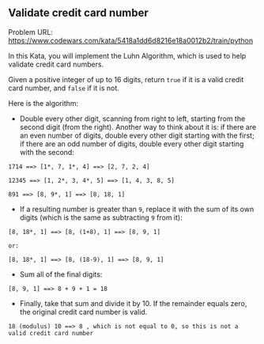 ## Validate credit card number

Problem URL: https://www.codewars.com/kata/5418a1dd6d8216e18a0012b2/train/python

In this Kata, you will implement the Luhn Algorithm, which is used to help validate credit card numbers.

Given a positive integer of up to 16 digits, return `true` if it is a valid credit card number, and `false` if it is not.

Here is the algorithm:

* Double every other digit, scanning from right to left, starting from the second digit (from the right).
 Another way to think about it is: if there are an even number of digits, double every other digit starting with the first; if there are an odd number of digits, double every other digit starting with the second:

```
1714 ==> [1*, 7, 1*, 4] ==> [2, 7, 2, 4]

12345 ==> [1, 2*, 3, 4*, 5] ==> [1, 4, 3, 8, 5]

891 ==> [8, 9*, 1] ==> [8, 18, 1]
```
* If a resulting number is greater than `9`, replace it with the sum of its own digits (which is the same as subtracting `9` from it):
```
[8, 18*, 1] ==> [8, (1+8), 1] ==> [8, 9, 1]

or:

[8, 18*, 1] ==> [8, (18-9), 1] ==> [8, 9, 1]
```
* Sum all of the final digits:
```
[8, 9, 1] ==> 8 + 9 + 1 = 18
```
* Finally, take that sum and divide it by 10. If the remainder equals zero, the original credit card number is valid.
```
18 (modulus) 10 ==> 8 , which is not equal to 0, so this is not a valid credit card number
```
